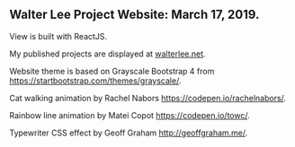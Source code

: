 ## Walter Lee Project Website: March 17, 2019.

View is built with ReactJS.

My published projects are displayed at [walterlee.net](https://walterlee.net).

Website theme is based on Grayscale Bootstrap 4 from https://startbootstrap.com/themes/grayscale/.

Cat walking animation by Rachel Nabors https://codepen.io/rachelnabors/.

Rainbow line animation by Matei Copot https://codepen.io/towc/.

Typewriter CSS effect by Geoff Graham http://geoffgraham.me/.